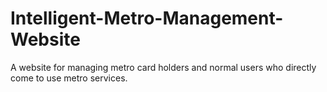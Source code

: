 # Intelligent-Metro-Management-Website
A website for managing metro card holders and normal users who directly come to use metro services.
